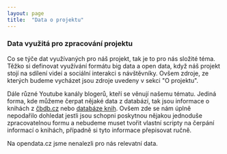 ```yaml
---
layout: page
title:  "Data o projektu"
---
```


### Data využitá pro zpracování projektu

Co se týče dat využívaných pro náš projekt, tak je to pro nás složité téma. Těžko si definovat využívání formátu big data a open data, když náš projekt stojí na sdílení videí a sociální interakci s návštěvníky. Ovšem zdroje, ze kterých budeme vycházet jsou zdroje uvedeny v sekci "O projektu".

Dále různé Youtube kanály blogerů, kteří se věnují našemu tématu. Jediná forma, kde můžeme čerpat nějaké data z databází, tak jsou informace o knihách z [čbdb.cz](http://www.cbdb.cz) nebo [databáze knih](http://www.databazeknih.cz). Ovšem zde se nám úplně nepodařilo dohledat jestli jsou schopni poskytnou nějakou jednoduše zpracovatelnou formu a nebudeme muset tvořit vlastní scripty na čerpání informací o knihách, případně si tyto informace přepisovat ručně.

Na opendata.cz jsme nenalezli pro nás relevatní data.